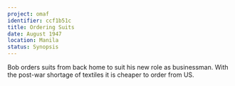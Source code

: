 ```yaml
---
project: omaf
identifier: ccf1b51c
title: Ordering Suits
date: August 1947 
location: Manila
status: Synopsis
---
```


Bob orders suits from back home to suit his new role as businessman.
With the post-war shortage of textiles it is cheaper to order from US.


